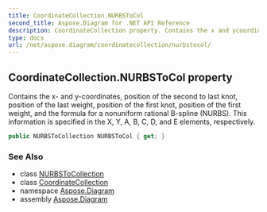 ```yaml
---
title: CoordinateCollection.NURBSToCol
second_title: Aspose.Diagram for .NET API Reference
description: CoordinateCollection property. Contains the x and ycoordinates position of the second to last knot position of the last weight position of the first knot position of the first weight and the formula for a nonuniform rational Bspline NURBS. This information is specified in the X Y A B C D and E elements respectively
type: docs
url: /net/aspose.diagram/coordinatecollection/nurbstocol/
---
```

## CoordinateCollection.NURBSToCol property

Contains the x- and y-coordinates, position of the second to last knot, position of the last weight, position of the first knot, position of the first weight, and the formula for a nonuniform rational B-spline (NURBS). This information is specified in the X, Y, A, B, C, D, and E elements, respectively.

```csharp
public NURBSToCollection NURBSToCol { get; }
```

### See Also

* class [NURBSToCollection](../../nurbstocollection/)
* class [CoordinateCollection](../)
* namespace [Aspose.Diagram](../../coordinatecollection/)
* assembly [Aspose.Diagram](../../../)


